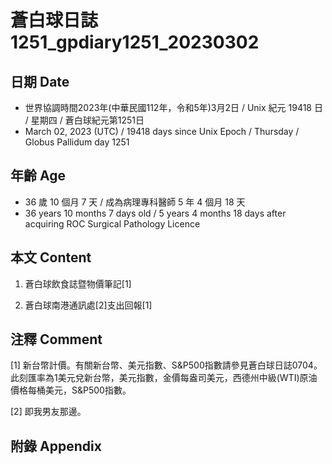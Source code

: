 [_metadata_:encoding]: - "utf-8"
[_metadata_:language]: - "zh-Hant-TW"
[_metadata_:fileformat]: - "markdown"
[_metadata_:MIME_type]: - "text/plain"
[_metadata_:markdown_version]: - "commonmark version 0.30"
[_metadata_:markdown_spec]: - "https://spec.commonmark.org/0.30/"

# 蒼白球日誌1251_gpdiary1251_20230302 #

## 日期 Date ##

* 世界協調時間2023年(中華民國112年，令和5年)3月2日 / Unix 紀元 19418 日 / 星期四 / 蒼白球紀元第1251日
* March 02, 2023 (UTC) / 19418 days since Unix Epoch / Thursday / Globus Pallidum day 1251

## 年齡 Age ##

* 36 歲 10 個月 7 天 / 成為病理專科醫師 5 年 4 個月 18 天
* 36 years 10 months 7 days old / 5 years 4 months 18 days after acquiring ROC Surgical Pathology Licence

## 本文 Content ##

1. 蒼白球飲食誌暨物價筆記[1]

    
2. 蒼白球南港通訊處[2]支出回報[1]

    

## 注釋 Comment ##

[1] 新台幣計價。有關新台幣、美元指數、S&P500指數請參見蒼白球日誌0704。此刻匯率為1美元兌新台幣，美元指數，金價每盎司美元，西德州中級(WTI)原油價格每桶美元，S&P500指數。


[2] 即我男友那邊。



## 附錄 Appendix ##

